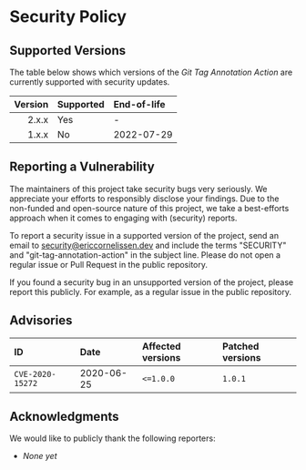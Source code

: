 # Security Policy

## Supported Versions

The table below shows which versions of the _Git Tag Annotation Action_ are
currently supported with security updates.

| Version | Supported | End-of-life |
| ------: | :-------- | :---------- |
|   2.x.x | Yes       | -           |
|   1.x.x | No        | 2022-07-29  |

## Reporting a Vulnerability

The maintainers of this project take security bugs very seriously. We appreciate
your efforts to responsibly disclose your findings. Due to the non-funded and
open-source nature of this project, we take a best-efforts approach when it
comes to engaging with (security) reports.

To report a security issue in a supported version of the project, send an email
to [security@ericcornelissen.dev] and include the terms "SECURITY" and
"git-tag-annotation-action" in the subject line. Please do not open a regular
issue or Pull Request in the public repository.

If you found a security bug in an unsupported version of the project, please
report this publicly. For example, as a regular issue in the public repository.

## Advisories

| ID               | Date       | Affected versions | Patched versions |
| :--------------- | :--------- | :---------------- | :--------------- |
| `CVE-2020-15272` | 2020-06-25 | `<=1.0.0`         | `1.0.1`          |

## Acknowledgments

We would like to publicly thank the following reporters:

- _None yet_

[security@ericcornelissen.dev]: mailto:security@ericcornelissen.dev?subject=SECURITY%20%28git-tag-annotation-action%29
